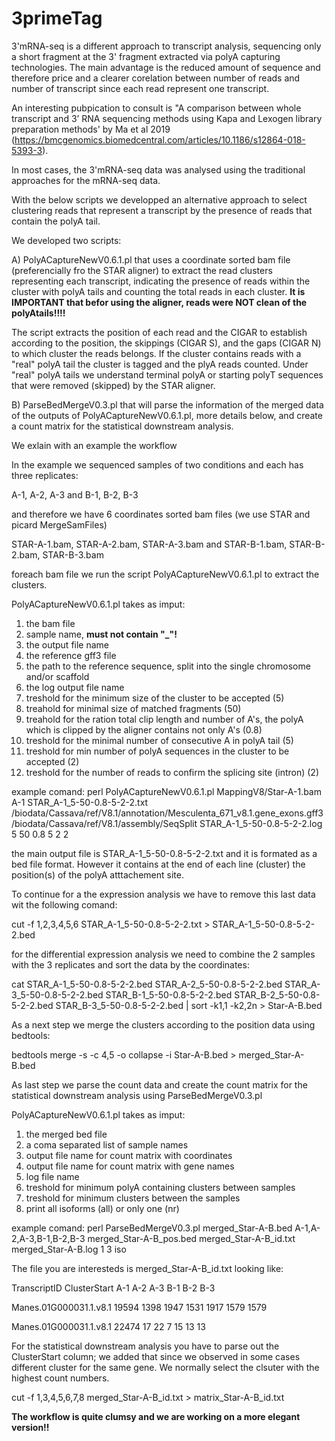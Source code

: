 # 3primeTag

3'mRNA-seq is a different approach to transcript analysis, sequencing only a short fragment at the 3' fragment extracted via polyA capturing technologies. The main advantage is the reduced amount of sequence and therefore price and a clearer corelation between number of reads and number of transcript since each read represent one transcript.

An interesting pubpication to consult is "A comparison between whole transcript and 3’ RNA sequencing methods using Kapa and Lexogen library preparation methods' by Ma et al 2019 (https://bmcgenomics.biomedcentral.com/articles/10.1186/s12864-018-5393-3).

In most cases, the 3'mRNA-seq data was analysed using the traditional approaches for the mRNA-seq data.

With the below scripts we developped an alternative approach to select clustering reads that represent a transcript by the presence of reads that contain the polyA tail.

We developed two scripts:

A) PolyACaptureNewV0.6.1.pl that uses a coordinate sorted bam file (preferencially fro the STAR aligner) to extract the read clusters representing each transcript, indicating the presence of reads within the cluster with polyA tails and counting the total reads in each cluster. **It is IMPORTANT that befor using the aligner, reads were NOT clean of the polyAtails!!!!**

The script extracts the position of each read and the CIGAR to establish according to the position, the skippings (CIGAR S), and the gaps (CIGAR N) to which cluster the reads belongs. If the cluster contains reads with a "real" polyA tail the cluster is tagged and the plyA reads counted. Under "real" polyA tails we understand terminal polyA or starting polyT sequences that were removed (skipped) by the STAR aligner.

B) ParseBedMergeV0.3.pl that will parse the information of the merged data of the outputs of PolyACaptureNewV0.6.1.pl, more details below, and create a count matrix for the statistical downstream analysis.

We exlain with an example the workflow

In the example we sequenced samples of two conditions and each has three replicates:

A-1, A-2, A-3 and B-1, B-2, B-3

and therefore we have 6 coordinates sorted bam files (we use STAR and picard MergeSamFiles)

STAR-A-1.bam, STAR-A-2.bam, STAR-A-3.bam and STAR-B-1.bam, STAR-B-2.bam, STAR-B-3.bam

foreach bam file we run the script PolyACaptureNewV0.6.1.pl to extract the clusters.

PolyACaptureNewV0.6.1.pl takes as imput:
1) the bam file
2) sample name, **must not contain "_"!**
3) the output file name
4) the reference gff3 file
5) the path to the reference sequence, split into the single chromosome and/or scaffold
6) the log output file name
7) treshold for the minimum size of the cluster to be accepted (5)
8) treahold for minimal size of matched fragments (50)
9) treahold for the ration total clip length and number of A's, the polyA which is clipped by the aligner contains not only A's (0.8)
10) treshold for the minimal number of consecutive A in polyA tail (5)
11) treshold for min number of polyA sequences in the cluster to be accepted (2)
12) treshold for the number of reads to confirm the splicing site (intron) (2)

example comand:
perl PolyACaptureNewV0.6.1.pl MappingV8/Star-A-1.bam A-1 STAR_A-1_5-50-0.8-5-2-2.txt /biodata/Cassava/ref/V8.1/annotation/Mesculenta_671_v8.1.gene_exons.gff3 /biodata/Cassava/ref/V8.1/assembly/SeqSplit STAR_A-1_5-50-0.8-5-2-2.log 5 50 0.8 5 2 2

the main output file is STAR_A-1_5-50-0.8-5-2-2.txt and it is formated as a bed file format. However it contains at the end of each line (cluster) the position(s) of the polyA atttachement site.

To continue for a the expression analysis we have to remove this last data wit the following comand:

cut -f 1,2,3,4,5,6 STAR_A-1_5-50-0.8-5-2-2.txt > STAR_A-1_5-50-0.8-5-2-2.bed

for the differential expression analysis we need to combine the 2 samples with the 3 replicates and sort the data by the coordinates:

cat STAR_A-1_5-50-0.8-5-2-2.bed STAR_A-2_5-50-0.8-5-2-2.bed STAR_A-3_5-50-0.8-5-2-2.bed STAR_B-1_5-50-0.8-5-2-2.bed STAR_B-2_5-50-0.8-5-2-2.bed STAR_B-3_5-50-0.8-5-2-2.bed   | sort -k1,1 -k2,2n > Star-A-B.bed

As a next step we merge the clusters according to the position data using bedtools:

bedtools merge -s -c 4,5 -o collapse -i Star-A-B.bed > merged_Star-A-B.bed

As last step we parse the count data and create the count matrix for the statistical downstream analysis using ParseBedMergeV0.3.pl

PolyACaptureNewV0.6.1.pl takes as imput:
1) the merged bed file
2) a coma separated list of sample names
3) output file name for count matrix with coordinates
4) output file name for count matrix with gene names
5) log file name
6) treshold for minimum polyA containing clusters between samples
7) treshold for minimum clusters between the samples
8) print all isoforms (all) or only one (nr)

example comand:
perl ParseBedMergeV0.3.pl merged_Star-A-B.bed A-1,A-2,A-3,B-1,B-2,B-3 merged_Star-A-B_pos.bed merged_Star-A-B_id.txt merged_Star-A-B.log 1 3 iso

The file you are interesteds is merged_Star-A-B_id.txt looking like:

TranscriptID	ClusterStart	 A-1  A-2  A-3  B-1  B-2  B-3

Manes.01G000031.1.v8.1	19594	1398	1947	1531	1917	1579	1579

Manes.01G000031.1.v8.1	22474	17	22	7	15	13	13

For the statistical downstream analysis you have to parse out the ClusterStart column; we added that since we observed in some cases different cluster for the same gene. We normally select the clsuter with the highest count numbers.

cut -f 1,3,4,5,6,7,8 merged_Star-A-B_id.txt > matrix_Star-A-B_id.txt

**The workflow is quite clumsy and we are working on a more elegant version!!**

